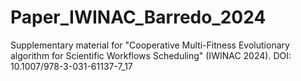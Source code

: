 # Paper_IWINAC_Barredo_2024
Supplementary material for "Cooperative Multi-Fitness Evolutionary algorithm for Scientific Workflows Scheduling" (IWINAC 2024). DOI: 10.1007/978-3-031-61137-7_17
